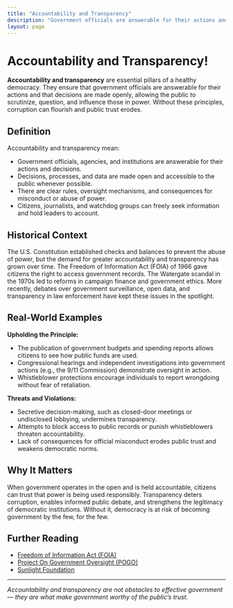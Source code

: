 ```yaml
---
title: "Accountability and Transparency"
description: "Government officials are answerable for their actions and decisions are made openly."
layout: page
---
```


# Accountability and Transparency!

**Accountability and transparency** are essential pillars of a healthy democracy. They ensure that government officials are answerable for their actions and that decisions are made openly, allowing the public to scrutinize, question, and influence those in power. Without these principles, corruption can flourish and public trust erodes.

## Definition

Accountability and transparency mean:

- Government officials, agencies, and institutions are answerable for their actions and decisions.
- Decisions, processes, and data are made open and accessible to the public whenever possible.
- There are clear rules, oversight mechanisms, and consequences for misconduct or abuse of power.
- Citizens, journalists, and watchdog groups can freely seek information and hold leaders to account.

## Historical Context

The U.S. Constitution established checks and balances to prevent the abuse of power, but the demand for greater accountability and transparency has grown over time. The Freedom of Information Act (FOIA) of 1966 gave citizens the right to access government records. The Watergate scandal in the 1970s led to reforms in campaign finance and government ethics. More recently, debates over government surveillance, open data, and transparency in law enforcement have kept these issues in the spotlight.

## Real-World Examples

**Upholding the Principle:**
- The publication of government budgets and spending reports allows citizens to see how public funds are used.
- Congressional hearings and independent investigations into government actions (e.g., the 9/11 Commission) demonstrate oversight in action.
- Whistleblower protections encourage individuals to report wrongdoing without fear of retaliation.

**Threats and Violations:**
- Secretive decision-making, such as closed-door meetings or undisclosed lobbying, undermines transparency.
- Attempts to block access to public records or punish whistleblowers threaten accountability.
- Lack of consequences for official misconduct erodes public trust and weakens democratic norms.

## Why It Matters

When government operates in the open and is held accountable, citizens can trust that power is being used responsibly. Transparency deters corruption, enables informed public debate, and strengthens the legitimacy of democratic institutions. Without it, democracy is at risk of becoming government by the few, for the few.

## Further Reading

- [Freedom of Information Act (FOIA)](https://www.foia.gov/)
- [Project On Government Oversight (POGO)](https://www.pogo.org/)
- [Sunlight Foundation](https://sunlightfoundation.com/)

---
*Accountability and transparency are not obstacles to effective government — they are what make government worthy of the public’s trust.*
